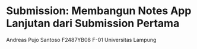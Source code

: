 # Submission: Membangun Notes App Lanjutan dari Submission Pertama

Andreas Pujo Santoso
F2487YB08
F-01
Universitas Lampung
